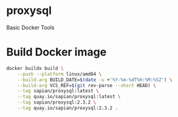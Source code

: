 # proxysql
Basic Docker Tools

# Build Docker image
``` bash
docker buildx build \
    --push --platform linux/amd64 \
    --build-arg BUILD_DATE=$(date -u +'%Y-%m-%dT%H:%M:%SZ') \
    --build-arg VCS_REF=$(git rev-parse --short HEAD) \
    --tag sapian/proxysql:latest \
    --tag quay.io/sapian/proxysql:latest \
    --tag sapian/proxysql:2.3.2 \
    --tag quay.io/sapian/proxysql:2.3.2 .
```